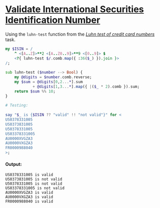 [1]: https://rosettacode.org/wiki/Validate_International_Securities_Identification_Number

# [Validate International Securities Identification Number][1]

Using the `luhn-test` function from the *[Luhn test of credit card numbers](https://rosettacode.org/wiki/Luhn_test_of_credit_card_numbers#Perl_6)* task.

```raku
my $ISIN = /
    ^ <[A..Z]>**2 <[A..Z0..9]>**9 <[0..9]> $
    <?{ luhn-test $/.comb.map({ :36($_) }).join }>
/;
 
sub luhn-test ($number --> Bool) {
    my @digits = $number.comb.reverse;
    my $sum = @digits[0,2...*].sum
            + @digits[1,3...*].map({ |($_ * 2).comb }).sum;
    return $sum %% 10;
}
 
# Testing:
 
say "$_ is {$ISIN ?? "valid" !! "not valid"}" for <
US0378331005
US0373831005
U50378331005
US03378331005
AU0000XVGZA3
AU0000VXGZA3
FR0000988040
>;
```

#### Output:
```
US0378331005 is valid
US0373831005 is not valid
U50378331005 is not valid
US03378331005 is not valid
AU0000XVGZA3 is valid
AU0000VXGZA3 is valid
FR0000988040 is valid
```